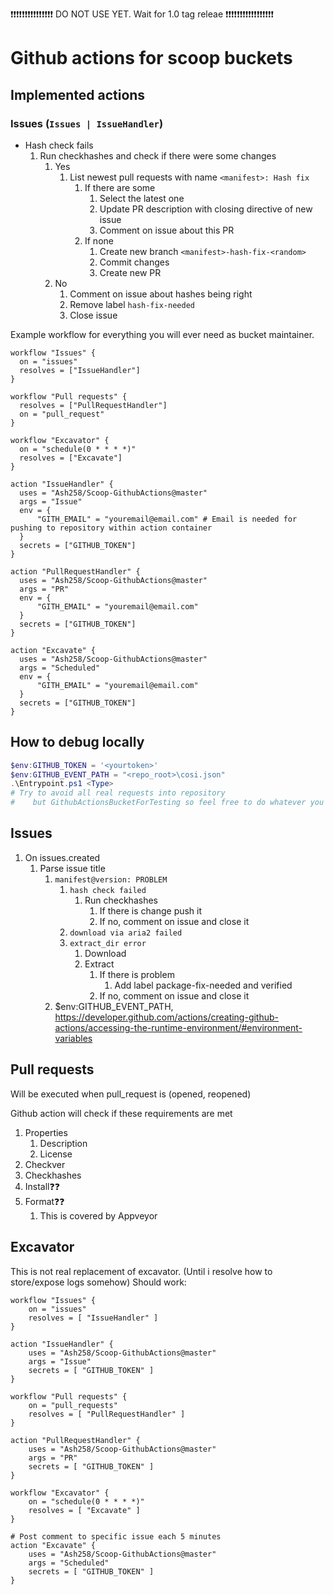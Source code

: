 ❗❗❗❗❗❗❗❗❗❗❗❗❗❗❗ DO NOT USE YET. Wait for 1.0 tag releae ❗❗❗❗❗❗❗❗❗❗❗❗❗❗❗❗❗

# Github actions for scoop buckets

## Implemented actions

### Issues (`Issues | IssueHandler`)

- Hash check fails
    1. Run checkhashes and check if there were some changes
        1. Yes
            1. List newest pull requests with name `<manifest>: Hash fix`
                1. If there are some
                    1. Select the latest one
                    1. Update PR description with closing directive of new issue
                    1. Comment on issue about this PR
                1. If none
                    1. Create new branch `<manifest>-hash-fix-<random>`
                    1. Commit changes
                    1. Create new PR
        1. No
            1. Comment on issue about hashes being right
            1. Remove label `hash-fix-needed`
            1. Close issue

Example workflow for everything you will ever need as bucket maintainer.

```hcl
workflow "Issues" {
  on = "issues"
  resolves = ["IssueHandler"]
}

workflow "Pull requests" {
  resolves = ["PullRequestHandler"]
  on = "pull_request"
}

workflow "Excavator" {
  on = "schedule(0 * * * *)"
  resolves = ["Excavate"]
}

action "IssueHandler" {
  uses = "Ash258/Scoop-GithubActions@master"
  args = "Issue"
  env = {
      "GITH_EMAIL" = "youremail@email.com" # Email is needed for pushing to repository within action container
  }
  secrets = ["GITHUB_TOKEN"]
}

action "PullRequestHandler" {
  uses = "Ash258/Scoop-GithubActions@master"
  args = "PR"
  env = {
      "GITH_EMAIL" = "youremail@email.com"
  }
  secrets = ["GITHUB_TOKEN"]
}

action "Excavate" {
  uses = "Ash258/Scoop-GithubActions@master"
  args = "Scheduled"
  env = {
      "GITH_EMAIL" = "youremail@email.com"
  }
  secrets = ["GITHUB_TOKEN"]
}

```

## How to debug locally

```powershell
$env:GITHUB_TOKEN = '<yourtoken>'
$env:GITHUB_EVENT_PATH = "<repo_root>\cosi.json"
.\Entrypoint.ps1 <Type>
# Try to avoid all real requests into repository
#    but GithubActionsBucketForTesting so feel free to do whatever you want with this repo
```

## Issues

1. On issues.created
    1. Parse issue title
        1. `manifest@version: PROBLEM`
            1. `hash check failed`
                1. Run checkhashes
                    1. If there is change push it
                    1. If no, comment on issue and close it
            1. `download via aria2 failed`
            1. `extract_dir error`
                1. Download
                1. Extract
                    1. If there is problem
                        1. Add label package-fix-needed and verified
                    1. If no, comment on issue and close it
        1. $env:GITHUB_EVENT_PATH, <https://developer.github.com/actions/creating-github-actions/accessing-the-runtime-environment/#environment-variables>

## Pull requests

Will be executed when pull_request is (opened, reopened)

Github action will check if these requirements are met

1. Properties
    1. Description
    1. License
1. Checkver
1. Checkhashes
1. Install❓❓
1. Format❓❓
    1. This is covered by Appveyor

## Excavator

This is not real replacement of excavator. (Until i resolve how to store/expose logs somehow)
Should work:

```HCL
workflow "Issues" {
    on = "issues"
    resolves = [ "IssueHandler" ]
}

action "IssueHandler" {
    uses = "Ash258/Scoop-GithubActions@master"
    args = "Issue"
    secrets = [ "GITHUB_TOKEN" ]
}

workflow "Pull requests" {
    on = "pull_requests"
    resolves = [ "PullRequestHandler" ]
}

action "PullRequestHandler" {
    uses = "Ash258/Scoop-GithubActions@master"
    args = "PR"
    secrets = [ "GITHUB_TOKEN" ]
}

workflow "Excavator" {
    on = "schedule(0 * * * *)"
    resolves = [ "Excavate" ]
}

# Post comment to specific issue each 5 minutes
action "Excavate" {
    uses = "Ash258/Scoop-GithubActions@master"
    args = "Scheduled"
    secrets = [ "GITHUB_TOKEN" ]
}
```
